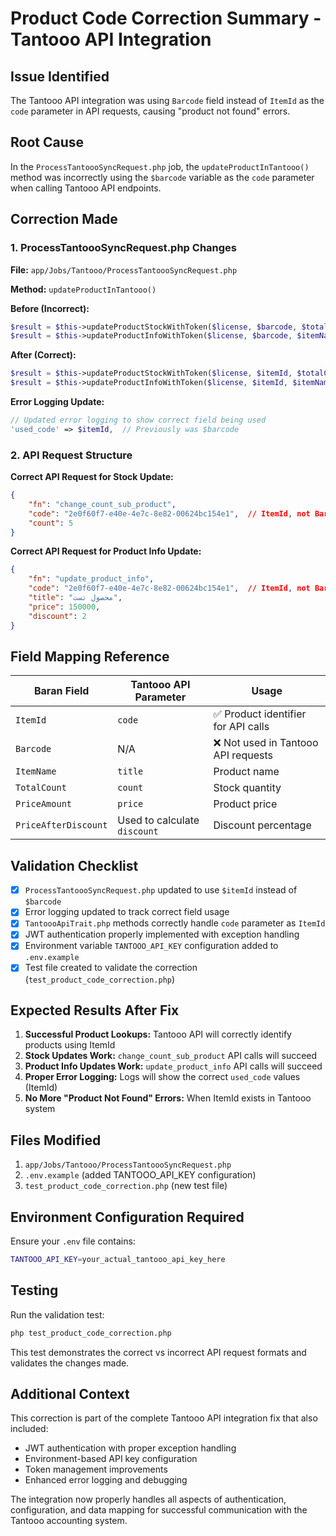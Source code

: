 # Product Code Correction Summary - Tantooo API Integration

## Issue Identified
The Tantooo API integration was using `Barcode` field instead of `ItemId` as the `code` parameter in API requests, causing "product not found" errors.

## Root Cause
In the `ProcessTantoooSyncRequest.php` job, the `updateProductInTantooo()` method was incorrectly using the `$barcode` variable as the `code` parameter when calling Tantooo API endpoints.

## Correction Made

### 1. ProcessTantoooSyncRequest.php Changes

**File:** `app/Jobs/Tantooo/ProcessTantoooSyncRequest.php`

**Method:** `updateProductInTantooo()`

**Before (Incorrect):**
```php
$result = $this->updateProductStockWithToken($license, $barcode, $totalCount);
$result = $this->updateProductInfoWithToken($license, $barcode, $itemName, $priceAmount, $discount);
```

**After (Correct):**
```php
$result = $this->updateProductStockWithToken($license, $itemId, $totalCount);
$result = $this->updateProductInfoWithToken($license, $itemId, $itemName, $priceAmount, $discount);
```

**Error Logging Update:**
```php
// Updated error logging to show correct field being used
'used_code' => $itemId,  // Previously was $barcode
```

### 2. API Request Structure

**Correct API Request for Stock Update:**
```json
{
    "fn": "change_count_sub_product",
    "code": "2e0f60f7-e40e-4e7c-8e82-00624bc154e1",  // ItemId, not Barcode
    "count": 5
}
```

**Correct API Request for Product Info Update:**
```json
{
    "fn": "update_product_info",
    "code": "2e0f60f7-e40e-4e7c-8e82-00624bc154e1",  // ItemId, not Barcode
    "title": "محصول تست",
    "price": 150000,
    "discount": 2
}
```

## Field Mapping Reference

| Baran Field | Tantooo API Parameter | Usage |
|-------------|----------------------|-------|
| `ItemId` | `code` | ✅ Product identifier for API calls |
| `Barcode` | N/A | ❌ Not used in Tantooo API requests |
| `ItemName` | `title` | Product name |
| `TotalCount` | `count` | Stock quantity |
| `PriceAmount` | `price` | Product price |
| `PriceAfterDiscount` | Used to calculate `discount` | Discount percentage |

## Validation Checklist

- [x] `ProcessTantoooSyncRequest.php` updated to use `$itemId` instead of `$barcode`
- [x] Error logging updated to track correct field usage
- [x] `TantoooApiTrait.php` methods correctly handle `code` parameter as `ItemId`
- [x] JWT authentication properly implemented with exception handling
- [x] Environment variable `TANTOOO_API_KEY` configuration added to `.env.example`
- [x] Test file created to validate the correction (`test_product_code_correction.php`)

## Expected Results After Fix

1. **Successful Product Lookups:** Tantooo API will correctly identify products using ItemId
2. **Stock Updates Work:** `change_count_sub_product` API calls will succeed
3. **Product Info Updates Work:** `update_product_info` API calls will succeed
4. **Proper Error Logging:** Logs will show the correct `used_code` values (ItemId)
5. **No More "Product Not Found" Errors:** When ItemId exists in Tantooo system

## Files Modified

1. `app/Jobs/Tantooo/ProcessTantoooSyncRequest.php`
2. `.env.example` (added TANTOOO_API_KEY configuration)
3. `test_product_code_correction.php` (new test file)

## Environment Configuration Required

Ensure your `.env` file contains:
```bash
TANTOOO_API_KEY=your_actual_tantooo_api_key_here
```

## Testing

Run the validation test:
```bash
php test_product_code_correction.php
```

This test demonstrates the correct vs incorrect API request formats and validates the changes made.

## Additional Context

This correction is part of the complete Tantooo API integration fix that also included:
- JWT authentication with proper exception handling
- Environment-based API key configuration
- Token management improvements
- Enhanced error logging and debugging

The integration now properly handles all aspects of authentication, configuration, and data mapping for successful communication with the Tantooo accounting system.
